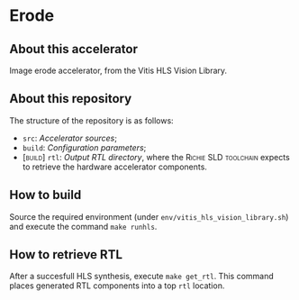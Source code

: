 # Erode

## About this accelerator
Image erode accelerator, from the Vitis HLS Vision Library. 

## About this repository
The structure of the repository is as follows:

- `src`: *Accelerator sources*;
- `build`: *Configuration parameters*;
- <span style="font-variant:small-caps;">[build]</span> `rtl`: *Output RTL directory*, where the <span style="font-variant:small-caps;">Richie SLD toolchain</span> expects to retrieve the hardware accelerator components.

## How to build
Source the required environment (under `env/vitis_hls_vision_library.sh`) and execute the command `make runhls`.

## How to retrieve RTL
After a succesfull HLS synthesis, execute `make get_rtl`.
This command places generated RTL components into a top `rtl` location.